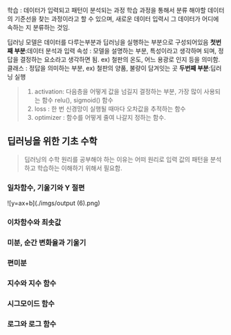 학습 : 데이터가 입력되고 패턴이 분석되는 과정
학습 과정을 통해서 분류 해야할 데이터의 기준선을 찾는 과정이라고 할 수 있으며, 새로운 데이터 입력시 그 데이터가 어디에 속하는 지 분류하는 것임.

딥러닝 모델은 데이터를 다루는부분과 딥러닝을 실행하는 부분으로 구성되어있음
**첫번째 부분**:데이터 분석과 입력
속성 : 모델을 설명하는 부분, 특성이라고 생각하며 되며, 정답을 결정하는 요소라고 생각하면 됨. ex) 철판의 온도, 어느 용광로 인지 등을 의미함.
클래스 : 정답을 의미하는 부분, ex) 철판의 양품, 불량이 담겨잇는 곳
**두번째 부분**:딥러닝 실행
> 1. activation: 다음층을 어떻게 값을 넘길지 결정하는 부분, 가장 많이 사용되는 함수 relu(), sigmoid() 함수
> 2. loss : 한 번 신경망이 실행될 때마다 오차값을 추적하는 함수
> 3. optimizer : 함수를 어떻게 줄여 나갈지 정하는 함수.

## 딥러닝을 위한 기초 수학
> 딥러닝의 수학 원리를 공부해야 하는 이유는 어떠 원리로 입력 값의 패턴을 분석하고 학습하는 이해하기 위해서 필요함.

### 일차함수, 기울기와 Y 절편
![y=ax+b](./imgs/output (6).png)

### 이차함수와 최솟값

### 미분, 순간 변화율과 기울기

### 편미분

### 지수와 지수 함수

### 시그모이드 함수

### 로그와 로그 함수

